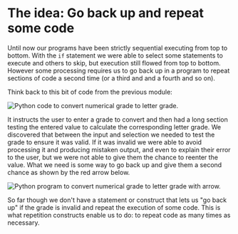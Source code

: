 # The idea: Go back up and repeat some code

Until now our programs have been strictly sequential executing from top
to bottom. With the `if` statement we were able to select some
statements to execute and others to skip, but execution still flowed
from top to bottom. However some processing requires us to go back up in
a program to repeat sections of code a second time (or a third and and a
fourth and so on).

Think back to this bit of code from the previous module:

![Python code to convert numerical grade to letter
grade.](01_loop_py_1.png)

It instructs the user to enter a grade to convert and then had a long
section testing the entered value to calculate the corresponding letter
grade. We discovered that between the input and selection we needed to
test the grade to ensure it was valid. If it was invalid we were able to
avoid processing it and producing mistaken output, and even to explain
their error to the user, but we were not able to give them the chance to
reenter the value. What we need is some way to go back up and give them
a second chance as shown by the red arrow below.

![Python program to convert numerical grade to letter grade with
arrow.](01_loop_py_2.png)

So far though we don't have a statement or construct that lets us "go
back up" if the grade is invalid and repeat the execution of some code.
This is what repetition constructs enable us to do: to repeat code as
many times as necessary.
